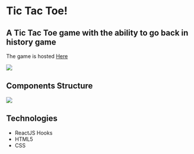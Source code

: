 # Tic Tac Toe!

## A Tic Tac Toe game with the ability to go back in history game

The game is hosted [Here](https://omri-zaher-tic-tac-toe.netlify.app/)

![](https://media.giphy.com/media/riDHBmjuV2NhOJ2IeU/giphy.gif)

## Components Structure

![](https://i.ibb.co/gVGHLsq/components-structures.png)


## Technologies

- ReactJS Hooks
- HTML5
- CSS
